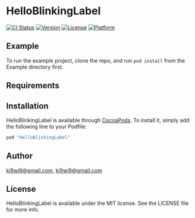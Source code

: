# HelloBlinkingLabel

[![CI Status](http://img.shields.io/travis/ki9wi9@gmail.com/HelloBlinkingLabel.svg?style=flat)](https://travis-ci.org/ki9wi9@gmail.com/HelloBlinkingLabel)
[![Version](https://img.shields.io/cocoapods/v/HelloBlinkingLabel.svg?style=flat)](http://cocoapods.org/pods/HelloBlinkingLabel)
[![License](https://img.shields.io/cocoapods/l/HelloBlinkingLabel.svg?style=flat)](http://cocoapods.org/pods/HelloBlinkingLabel)
[![Platform](https://img.shields.io/cocoapods/p/HelloBlinkingLabel.svg?style=flat)](http://cocoapods.org/pods/HelloBlinkingLabel)

## Example

To run the example project, clone the repo, and run `pod install` from the Example directory first.

## Requirements

## Installation

HelloBlinkingLabel is available through [CocoaPods](http://cocoapods.org). To install
it, simply add the following line to your Podfile:

```ruby
pod "HelloBlinkingLabel"
```

## Author

ki9wi9@gmail.com, ki9wi9@gmail.com

## License

HelloBlinkingLabel is available under the MIT license. See the LICENSE file for more info.
